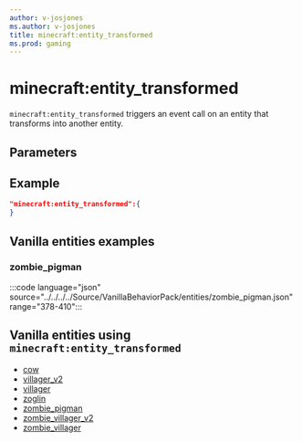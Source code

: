 ```yaml
---
author: v-josjones
ms.author: v-josjones
title: minecraft:entity_transformed
ms.prod: gaming
---
```


# minecraft:entity_transformed

`minecraft:entity_transformed` triggers an event call on an entity that transforms into another entity.

## Parameters


## Example

```json
"minecraft:entity_transformed":{
}
```

## Vanilla entities examples

### zombie_pigman

:::code language="json" source="../../../../Source/VanillaBehaviorPack/entities/zombie_pigman.json" range="378-410":::

## Vanilla entities using `minecraft:entity_transformed`

- [cow](../../../../Source/VanillaBehaviorPack_Snippets/entities/cow.md)
- [villager_v2](../../../../Source/VanillaBehaviorPack_Snippets/entities/villager_v2.md)
- [villager](../../../../Source/VanillaBehaviorPack_Snippets/entities/villager.md)
- [zoglin](../../../../Source/VanillaBehaviorPack_Snippets/entities/zoglin.md)
- [zombie_pigman](../../../../Source/VanillaBehaviorPack_Snippets/entities/zombie_pigman.md)
- [zombie_villager_v2](../../../../Source/VanillaBehaviorPack_Snippets/entities/zombie_villager_v2.md)
- [zombie_villager](../../../../Source/VanillaBehaviorPack_Snippets/entities/zombie_villager.md)
